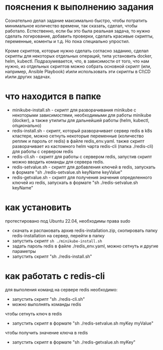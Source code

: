 # пояснения к выполнению задания
Сознательно делал задание максимально быстро, чтобы потратить минимальное количество времени, так сказать, сделал, чтобы работало. Естественно, если бы это была реальная задача, то нужно сделать логирование, добавить проверки, сделать красивые скрипты, переменные, коменты и т.д. Но пока специально упростил. 

Кроме скриптов, которые нужно сделать согласно заданию, сделал скрипты для некоторых отдельных операций, типа установить docker, helm, kubectl. Подразумевается, что, в зависимости от того, что нам нужно, из отдельных скриптов можно собрать основной скрипт (или, например, Ansible Playbook) и\или использовать эти скрипты в CI\CD и\или других задачах. 

# что находится в папке
- minikube-install.sh - скрипт для разворачивания minikube с некоторыми зависимостями, необходимыми для работы minikube (docker), а также утилиты для дальнейшей работы (helm, kubectl, опционально)
- redis-install.sh - скрипт, который разворачивает сервер redis в k8s кластере, можно сетнуть некоторые переменные (количество реплик и пароль от redis) в файле redis_env.yaml. также скрипт разворачивает из кастомного helm чарта redis-cli (папка ./redis-cli) для работы с сервером redis
- redis-cli.sh - скрипт для работы с сервером redis, запустив скрипт можно вводить команды для сервера redis.
- redis-setvalue.sh - скрипт для добавления ключей в redis, запускать в формате "sh ./redis-setvalue.sh keyName keyValue"
- redis-getvalue.sh - скрипт для получения значения определенного ключей из redis, запускать в формате "sh ./redis-setvalue.sh keyName"

# как установить
протестировано под Ubuntu 22.04, необходимы права sudo
- скачать и распаковать архив redis-installation.zip, скопировать папку redis-installation на сервер, перейти в папку 
- запустить скрипт ``sh ./minikube-install.sh``
- задать пароль redis в файле ./redis_env.yaml, можно сетнуть и другие параметры
- запустить скрипт "sh ./redis-install.sh"

# как работать с redis-cli
для выполения команд на сервере redis необходимо:
- запустить скрипт "sh ./redis-cli.sh"
- можно выполнять команды redis

чтобы сетнуть ключ в redis
- запустить скрипт в формате "sh ./redis-setvalue.sh myKey myValue"

чтобы получить значение ключа в redis
- запустить скрипт в формате "sh ./redis-getvalue.sh myKey"

